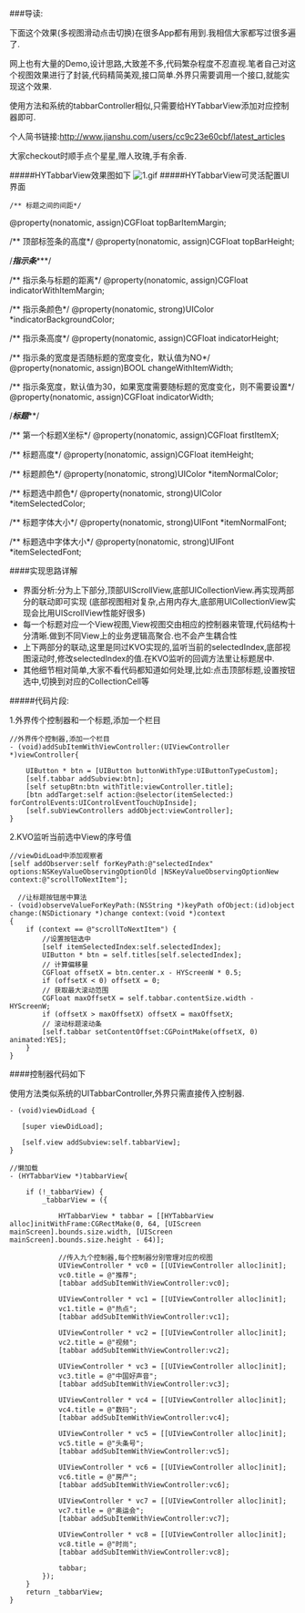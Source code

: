 ###导读:

下面这个效果(多视图滑动点击切换)在很多App都有用到.我相信大家都写过很多遍了.

网上也有大量的Demo,设计思路,大致差不多,代码繁杂程度不忍直视.笔者自己对这个视图效果进行了封装,代码精简美观,接口简单.外界只需要调用一个接口,就能实现这个效果.

使用方法和系统的tabbarController相似,只需要给HYTabbarView添加对应控制器即可.

个人简书链接:http://www.jianshu.com/users/cc9c23e60cbf/latest_articles

大家checkout时顺手点个星星,赠人玫瑰,手有余香.

#####HYTabbarView效果图如下
![1.gif](http://chuantu.biz/t5/30/1471921557x2031068758.gif) 
#####HYTabbarView可灵活配置UI界面

	/** 标题之间的间距*/
@property(nonatomic, assign)CGFloat topBarItemMargin;

/** 顶部标签条的高度*/
@property(nonatomic, assign)CGFloat topBarHeight;


/***********指示条**************/

/** 指示条与标题的距离*/
@property(nonatomic, assign)CGFloat indicatorWithItemMargin;

/** 指示条颜色*/
@property(nonatomic, strong)UIColor *indicatorBackgroundColor;

/** 指示条高度*/
@property(nonatomic, assign)CGFloat indicatorHeight;

/** 指示条的宽度是否随标题的宽度变化，默认值为NO*/
@property(nonatomic, assign)BOOL changeWithItemWidth;

/** 指示条宽度，默认值为30，如果宽度需要随标题的宽度变化，则不需要设置*/
@property(nonatomic, assign)CGFloat indicatorWidth;


/***************标题*****************/

/** 第一个标题X坐标*/
@property(nonatomic, assign)CGFloat firstItemX;

/** 标题高度*/
@property(nonatomic, assign)CGFloat itemHeight;

/** 标题颜色*/
@property(nonatomic, strong)UIColor *itemNormalColor;

/** 标题选中颜色*/
@property(nonatomic, strong)UIColor *itemSelectedColor;

/** 标题字体大小*/
@property(nonatomic, strong)UIFont *itemNormalFont;

/** 标题选中字体大小*/
@property(nonatomic, strong)UIFont *itemSelectedFont;


####实现思路详解
- 界面分析:分为上下部分,顶部UIScrollView,底部UICollectionView.再实现两部分的联动即可实现 (底部视图相对复杂,占用内存大,底部用UICollectionView实现会比用UIScrollView性能好很多)
- 每一个标题对应一个View视图,View视图交由相应的控制器来管理,代码结构十分清晰.做到不同View上的业务逻辑高聚合.也不会产生耦合性
- 上下两部分的联动,这里是同过KVO实现的,监听当前的selectedIndex,底部视图滚动时,修改selectedIndex的值.在KVO监听的回调方法里让标题居中.
- 其他细节相对简单,大家不看代码都知道如何处理,比如:点击顶部标题,设置按钮选中,切换到对应的CollectionCell等

#####代码片段:

1.外界传个控制器和一个标题,添加一个栏目

	//外界传个控制器,添加一个栏目
	- (void)addSubItemWithViewController:(UIViewController *)viewController{
	    
	    UIButton * btn = [UIButton buttonWithType:UIButtonTypeCustom];
	    [self.tabbar addSubview:btn];
	    [self setupBtn:btn withTitle:viewController.title];
	    [btn addTarget:self action:@selector(itemSelected:) forControlEvents:UIControlEventTouchUpInside];
	    [self.subViewControllers addObject:viewController];
	}	
2.KVO监听当前选中View的序号值
        
    //viewDidLoad中添加观察者
	[self addObserver:self forKeyPath:@"selectedIndex" options:NSKeyValueObservingOptionOld |NSKeyValueObservingOptionNew context:@"scrollToNextItem"];

      //让标题按钮居中算法
	- (void)observeValueForKeyPath:(NSString *)keyPath ofObject:(id)object change:(NSDictionary *)change context:(void *)context
	{
	    if (context == @"scrollToNextItem") {
	        //设置按钮选中
	        [self itemSelectedIndex:self.selectedIndex];
	        UIButton * btn = self.titles[self.selectedIndex];
	        // 计算偏移量
	        CGFloat offsetX = btn.center.x - HYScreenW * 0.5;
	        if (offsetX < 0) offsetX = 0;
	        // 获取最大滚动范围
	        CGFloat maxOffsetX = self.tabbar.contentSize.width - HYScreenW;
	        if (offsetX > maxOffsetX) offsetX = maxOffsetX;
	        // 滚动标题滚动条
	        [self.tabbar setContentOffset:CGPointMake(offsetX, 0) animated:YES];
	    }
	}

####控制器代码如下

使用方法类似系统的UITabbarController,外界只需直接传入控制器.

	- (void)viewDidLoad {
	   
	   [super viewDidLoad];
	
	   [self.view addSubview:self.tabbarView];
	}
		
	//懒加载
	- (HYTabbarView *)tabbarView{
	    
	    if (!_tabbarView) {
	        _tabbarView = ({
	            
	            HYTabbarView * tabbar = [[HYTabbarView alloc]initWithFrame:CGRectMake(0, 64, [UIScreen mainScreen].bounds.size.width, [UIScreen mainScreen].bounds.size.height - 64)];
	            
	            //传入九个控制器,每个控制器分别管理对应的视图
	            UIViewController * vc0 = [[UIViewController alloc]init];
	            vc0.title = @"推荐";
	            [tabbar addSubItemWithViewController:vc0];
	    
	            UIViewController * vc1 = [[UIViewController alloc]init];
	            vc1.title = @"热点";
	            [tabbar addSubItemWithViewController:vc1];
	            
	            UIViewController * vc2 = [[UIViewController alloc]init];
	            vc2.title = @"视频";
	            [tabbar addSubItemWithViewController:vc2];
	            
	            UIViewController * vc3 = [[UIViewController alloc]init];
	            vc3.title = @"中国好声音";
	            [tabbar addSubItemWithViewController:vc3];
	            
	            UIViewController * vc4 = [[UIViewController alloc]init];
	            vc4.title = @"数码";
	            [tabbar addSubItemWithViewController:vc4];
	            
	            UIViewController * vc5 = [[UIViewController alloc]init];
	            vc5.title = @"头条号";
	            [tabbar addSubItemWithViewController:vc5];
	            
	            UIViewController * vc6 = [[UIViewController alloc]init];
	            vc6.title = @"房产";
	            [tabbar addSubItemWithViewController:vc6];
	            
	            UIViewController * vc7 = [[UIViewController alloc]init];
	            vc7.title = @"奥运会";
	            [tabbar addSubItemWithViewController:vc7];
	            
	            UIViewController * vc8 = [[UIViewController alloc]init];
	            vc8.title = @"时尚";
	            [tabbar addSubItemWithViewController:vc8];
	
	            tabbar;
	        });
	    }
	    return _tabbarView;
	}
